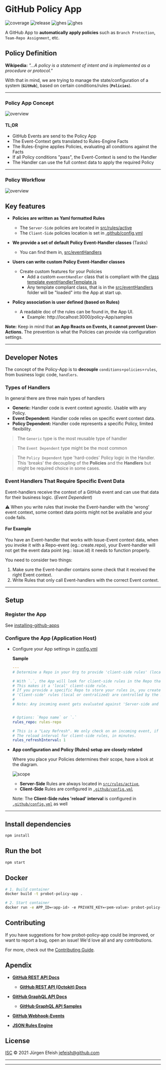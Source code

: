 # GitHub Policy App

![coverage](https://img.shields.io/badge/coverage-4.5%25-red)
![release](https://img.shields.io/badge/release-1.2-blue)
![ghes](https://img.shields.io/badge/GHES_compliant-v3.5-darkgreen)
![ghes](https://img.shields.io/badge/GITHUB_compliant-true-orange)

A GitHub App to **automatically apply policies** such as `Branch Protection`, `Team-Repo Assignment`, etc.

## Policy Definition

**Wikipedia:** 
*"...A policy is a statement of intent and is implemented as a procedure or protocol."*

With that in mind, we are trying to manage the state/configuration of a system (**`GitHub`**), based on certain conditions/rules (**`Policies`**).

---

### Policy App Concept

![overview](./docs/images/Rules-Concept-2.png)

#### TL;DR

- GitHub Events are send to the Policy App
- The Event-Context gets translated to Rules-Engine Facts
- The Rules-Engine applies Policies, evaluating all conditions against the Facts
- If all Policy conditions "pass", the Event-Context is send to the Handler
- The Handler can use the full context data to apply the required Policy

---

### Policy Workflow

![overview](./docs/images/RulesConcept-3.png)

## Key features

- **Policies are written as Yaml formatted Rules**
  - The `Server-Side` policies are located in [src/rules/active](src/rules/active)
  - The `Client-Side` policies location is set in [.github/config.yml](.github/config.yml)

- **We provide a set of default Policy Event-Handler classes** (Tasks)
  - You can find them in, [src/eventHandlers](src/eventHandlers)

- **Users can write custom Policy Event-Handler classes**
  - Create custom features for your Policies
    - Add a custom `eventHandler` class that is compliant with the [class template eventHandlerTemplate.js](src/eventHandlers/eventHandlerTemplate.js)
    - Any template compliant class, that is in the [src/eventHandlers](src/eventHandlers) folder will be "loaded" into the App at start up.

- **Policy association is user defined (based on Rules)**
  - A readable doc of the rules can be found in, the App UI.
    - Example: http://localhost:3000/policy-App/samples

**Note:** Keep in mind that **an App Reacts on Events, it cannot prevent User-Actions.** The prevention is what the Policies can provide via configuration settings.

---

## Developer Notes

The concept of the Policy-App is to **decouple** `conditions`=`policies`=`rules`, from business logic code, `handlers`.

### Types of Handlers

In general there are three main types of handlers

- **Generic:** Handler code is event context agnostic. Usable with any Policy.
- **Event Dependent:** Handler code relies on specific event context data.
- **Policy Dependent:** Handler code represents a specific Policy, limited flexibility.

> The `Generic` type is the most reusable type of handler

> The `Event Dependent` type might be the most common

> The `Policy Dependent` type 'hard-codes' Policy logic in the Handler. This 'breaks' the decoupling of the **Policies** and the **Handlers** but might be required choice in some cases.

### Event Handlers That Require Specific Event Data

Event-handlers receive the context of a GitHub event and can use that data for their business logic. (*Event Dependent*)

:warning: When you write rules that invoke the Event-handler with the 'wrong' event context, some context data points might not be available and your code fails.

#### For Example

You have an Event-handler that works with Issue-Event context data, when you invoke it with a Repo-event (eg.: create.repo), your Event-handler will not get the event data point (eg.: issue.id) it needs to function properly.

You need to consider two things:

1. Make sure the Event-handler contains some check that it received the right Event context.
2. Write Rules that only call Event-handlers with the correct Event context.

---

## Setup

### Register the App

See [installing-github-apps](https://docs.github.com/en/developers/apps/managing-github-apps/installing-github-apps)

### Configure the App (Application Host)

- Configure your App settings in [config.yml](https://github.com/github/probot-policy-app/blob/main/.github/config.yml)

  **Sample**

  ```yaml
  ---
  # Determine a Repo in your Org to provide 'client-side rules' (located under `.github/rules/`)

  # With `.`, the App will look for client-side rules in the Repo that triggered the event.
  # This makes it a 'local' client-side rule. 
  # If you provide a specific Repo to store your rules in, you create a 'centralized' client-side rule.
  # 'Client-side' rules (local or centralized) are controlled by the Repo owner.
  #  
  # Note: Any incoming event gets evaluated against 'Server-side and 'Client-side' rules!


  # Options: `Repo name` or `.` 
  rules_repo: rules-repo

  # This is a "Lazy Refresh". We only check on an incoming event, if the interval expired.
  # The reload interval for client-side rules, in minutes.
  rules_refreshInterval: 1
  ```

 - **App configuration and Policy (Rules) setup are closely related**

    Where you place your Policies determines their scope, have a look at the diagram.

    ![scope](./docs/images/rules-scope.png)

    - **Server-Side** Rules are always located in [`src/rules/active`](src/rules/active),  
    - **Client-Side** Rules are configured in [`.github/config.yml`](.github/config.yml) 

    Note: The **Client-Side rules 'reload' interval** is configured in [`.github/config.yml`](.github/config.yml) as well

---

## Install dependencies

```bash
npm install
```

## Run the bot

```bash
npm start
```

## Docker

```sh
# 1. Build container
docker build -t probot-policy-app .

# 2. Start container
docker run -e APP_ID=<app-id> -e PRIVATE_KEY=<pem-value> probot-policy-app
```

## Contributing

If you have suggestions for how probot-policy-app could be improved, or want to report a bug, open an issue! We'd love all and any contributions.

For more, check out the [Contributing Guide](CONTRIBUTING.md).

## Apendix

- [**GitHub REST API Docs**](https://docs.github.com/en/rest)

  - [**GitHub REST API (Octokit) Docs**](https://octokit.github.io/rest.js/v18)

- [**GitHub GraphQL API Docs**](https://docs.github.com/en/graphql)

  - [**GitHub GraphQL API Samples**](https://github.com/octokit/graphql.js)

- [**GitHub Webhook-Events**](https://docs.github.com/en/developers/webhooks-and-events/webhooks/webhook-events-and-payloads)

- [**JSON Rules Engine**](https://github.com/CacheControl/json-rules-engine)

## License

[ISC](LICENSE) © 2021 Jürgen Efeish <jefeish@github.com>

---
---
